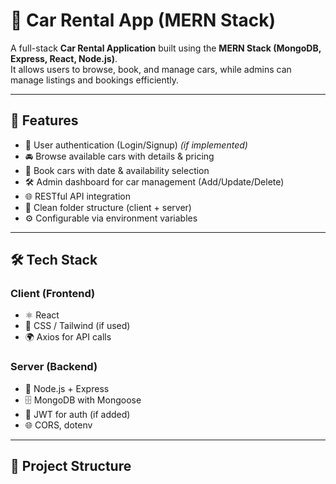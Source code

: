 # 🚗 Car Rental App (MERN Stack)

A full-stack **Car Rental Application** built using the **MERN Stack (MongoDB, Express, React, Node.js)**.  
It allows users to browse, book, and manage cars, while admins can manage listings and bookings efficiently.

---

## 🚀 Features

- 🔐 User authentication (Login/Signup) *(if implemented)*
- 🚘 Browse available cars with details & pricing
- 📅 Book cars with date & availability selection
- 🛠️ Admin dashboard for car management (Add/Update/Delete)
- 🌐 RESTful API integration
- 📁 Clean folder structure (client + server)
- ⚙️ Configurable via environment variables

---

## 🛠️ Tech Stack

### Client (Frontend)
- ⚛️ React
- 🎨 CSS / Tailwind (if used)
- 🌍 Axios for API calls

### Server (Backend)
- 🧠 Node.js + Express
- 🗄 MongoDB with Mongoose
- 🔐 JWT for auth (if added)
- 🌐 CORS, dotenv

---

## 📁 Project Structure
